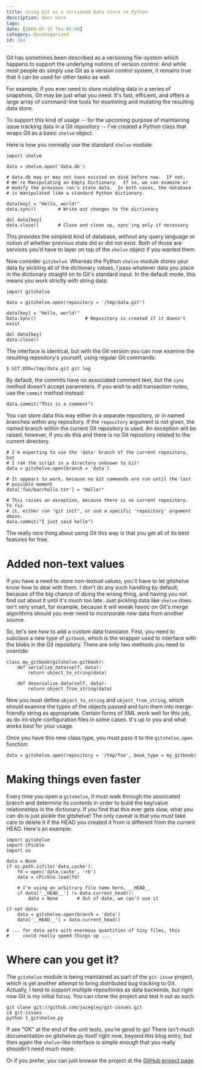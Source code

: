 ```yaml
---
title: Using Git as a versioned data store in Python
description: desc here
tags: 
date: [2008-05-15 Thu 02:00]
category: Uncategorized
id: 164
---
```


Git has sometimes been described as a versioning file-system which happens to support the underlying notions of version control.  And while most people do simply use Git as a version control system, it remains true that it can be used for other tasks as well.

For example, if you ever need to store mutating data in a series of snapshots, Git may be just what you need.  It's fast, efficient, and offers a large array of command-line tools for examining and mutating the resulting data store.

To support this kind of usage -- for the upcoming purpose of maintaining issue tracking data in a Git repository -- I've created a Python class that wraps Git as a basic `shelve` object.

<!--more-->
Here is how you normally use the standard `shelve` module:

    import shelve

    data = shelve.open('data.db')

	# data.db may or may not have existed on disk before now.  If not,
	# We're Manipulating an Empty Dictionary.  If so, we can examine or
	# modify the previous run's state data.  In both cases, the database
	# is manipulated like a standard Python dictionary.

	data[key] = "Hello, world!"
	data.sync()        # Write out changes to the dictionary

	del data[key]
	data.close()       # Close and clean up, sync'ing only if necessary

This provides the simplest kind of database, without any query language or notion of whether previous state did or did not exist.  Both of those are services you'd have to layer on top of the `shelve` object if you wanted them.

Now consider `gitshelve`.  Whereas the Python `shelve` module stores your data by pickling all of the dictionary values, I pass whatever data you place in the dictionary straight on to Git's standard input.  In the default mode, this means you work strictly with string data:

    import gitshelve

    data = gitshelve.open(repository = '/tmp/data.git')

    data[key] = "Hello, world!"
	Data.Sync()                  # Repository is created if it doesn't exist
	
    del data[key]
	data.close()
	
The interface is identical, but with the Git version you can now examine the resulting repository's yourself, using regular Git commands:

    $ GIT_DIR=/tmp/data.git git log

By default, the commits have no associated comment text, but the `sync` method doesn't accept parameters.  If you wish to add transaction notes, use the `commit` method instead:

    data.commit("This is a comment")

You can store data this way either in a separate repository, or in named branches within any repository.  If the `repository` argument is not given, the named branch within the current Git repository is used.  An exception will be raised, however, if you do this and there is no Git repository related to the current directory.

    # I'm expecting to use the 'data' branch of the current repository, but
    # I ran the script in a directory unknown to Git!
    data = gitshelve.open(branch = 'data')

    # It appears to work, because no Git commands are run until the last
    # possible moment
    data['foo/bar/hello.txt'] = "Hello!"

    # This raises an exception, because there is no current repository.  To fix
    # it, either run "git init", or use a specific 'repository' argument above.
    data.commit("I just said hello")

The really nice thing about using Git this way is that you get all of its best features for free.

# Added non-text values

If you have a need to store non-textual values, you'll have to let gitshelve know how to deal with them.  I don't do any such handling by default, because of the big chance of doing the wrong thing, and having you not find out about it until it's much too late.  Just pickling data like `shelve` does isn't very smart, for example, because it will wreak havoc on Git's merge algorithms should you ever need to incorporate new data from another source.

So, let's see how to add a custom data translator.  First, you need to subclass a new type of `gitbook`, which is the wrapper used to interface with the blobs in the Git repository.  There are only two methods you need to override:

    class my_gitbook(gitshelve.gitbook):
        def serialize_data(self, data):
            return object_to_string(data)

        def deserialize_data(self, data):
            return object_from_string(data)

Now you must define `object_to_string` and `object_from_string`, which should examine the types of the objects passed and turn them into merge-friendly string as appropriate.  Certain forms of XML work well for this job, as do ini-style configuration files in some cases.  It's up to you and what works best for your usage.

Once you have this new class type, you must pass it to the `gitshelve.open` function:

    data = gitshelve.open(repository = '/tmp/foo', book_type = my_gitbook)

# Making things even faster

Every time you open a `gitshelve`, it must walk through the assoicated branch and determine its contents in order to build the key/value relationships in the dictionary.  If you find that this ever gets slow, what you can do is just pickle the gitshelve!  The only caveat is that you must take care to delete it if the HEAD you created it from is different from the current HEAD.  Here's an example:

    import gitshelve
    import cPickle
    import os

    data = None
    if os.path.isfile('data.cache'):
        fd = open('data.cache', 'rb')
        data = cPickle.load(fd)

        # I'm using an arbitrary file name here, __HEAD__
        if data['__HEAD__'] != data.current_head():
		    data = None       # Out of date, we can't use it

    if not data:
        data = gitshelve.open(branch = 'data')
        data['__HEAD__'] = data.current_head()

    # ... for data sets with enormous quantities of tiny files, this
    #     could really speed things up ...

# Where can you get it?

The `gitshelve` module is being maintained as part of the `git-issue` project, which is yet another attempt to bring distributed bug tracking to Git.  Actually, I tend to support multiple repositories as data backends, but right now Git is my initial focus.  You can clone the project and test it out as such:

    git clone git://github.com/jwiegley/git-issues.git
    cd git-issues
    python t_gitshelve.py

If see "OK" at the end of the unit tests, you're good to go!  There isn't much documentation on gitshelve.py itself right now, beyond this blog entry, but then again the `shelve`-like interface is simple enough that you really shouldn't need much more.

Or if you prefer, you can just browse the project at the [GitHub project page](http://github.com/jwiegley/git-issues/).

